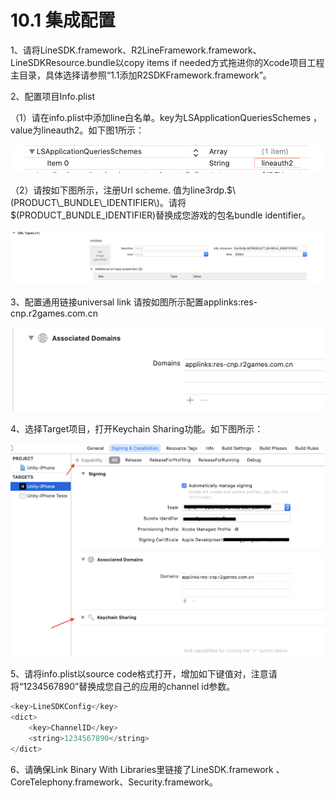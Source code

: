 # 10.1 集成配置

1、请将LineSDK.framework、R2LineFramework.framework、LineSDKResource.bundle以copy items if needed方式拖进你的Xcode项目工程主目录，具体选择请参照“1.1添加R2SDKFramework.framework”。

2、配置项目Info.plist

（1）请在info.plist中添加line白名单。key为LSApplicationQueriesSchemes ， value为lineauth2。如下图1所示：

![&#x56FE;1](../../../.gitbook/assets/picture5.png)

（2）请按如下图所示，注册Url scheme. 值为line3rdp.$\(PRODUCT\_BUNDLE\_IDENTIFIER\)。请将$\(PRODUCT\_BUNDLE\_IDENTIFIER\)替换成您游戏的包名bundle identifier。

![&#x56FE;2](../../../.gitbook/assets/picture6.png)

3、配置通用链接universal link 请按如图所示配置applinks:res-cnp.r2games.com.cn

![&#x56FE;3](../../../.gitbook/assets/picture7.png)

4、选择Target项目，打开Keychain Sharing功能。如下图所示：

![&#x56FE;4](../../../.gitbook/assets/picture8.png)

5、请将info.plist以source code格式打开，增加如下键值对，注意请将“1234567890”替换成您自己的应用的channel id参数。

```objectivec
<key>LineSDKConfig</key>
<dict>
    <key>ChannelID</key>
    <string>1234567890</string>
</dict>
```

6、请确保Link Binary With Libraries里链接了LineSDK.framework 、CoreTelephony.framework、Security.framework。

